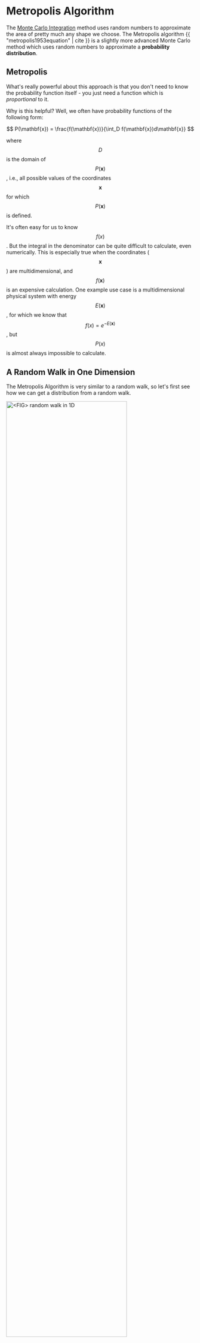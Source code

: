 # Metropolis Algorithm

The [Monte Carlo Integration](../monte_carlo_integration/monte_carlo_integration.html) method uses random numbers to approximate the area of pretty much any shape we choose. The Metropolis algorithm {{ "metropolis1953equation" | cite }} is a slightly more advanced Monte Carlo method which uses random numbers to approximate a __probability distribution__.



## Metropolis

What's really powerful about this approach is that you don't need to know the probability function itself - you just need a function which is _proportional_ to it. 

Why is this helpful? Well, we often have probability functions of the following form:

$$
P(\mathbf{x}) = \frac{f(\mathbf{x})}{\int_D f(\mathbf{x})d\mathbf{x}}
$$

where $$D$$ is the domain of $$P(\mathbf{x})$$, i.e., all possible values of the coordinates $$\mathbf{x}$$ for which $$P(\mathbf{x})$$ is defined. 

It's often easy for us to know $$f(x)$$. But the integral in the denominator can be quite difficult to calculate, even numerically.
This is especially true when the coordinates ($$\mathbf{x}$$) are multidimensional, and $$f(\mathbf{x})$$ is an expensive calculation. One example use case is a multidimensional physical system with energy $$E(\mathbf{x})$$, for which we know that $$f(x) = e^{-E(\mathbf{x})}$$, but $$P(x)$$ is almost always impossible to calculate. 

## A Random Walk in One Dimension

The Metropolis Algorithm is very similar to a random walk, so let's first see how we can get a distribution from a random walk.

<p>
	<img class="center" src="res/animated_random_walk.gif" alt="<FIG> random walk in 1D" style="width:80%"/>
</p>

The dot in the figure above is a "walker", whose initial position is $$x=0$$. The step size, $$g$$, is a random number in the interval $$(-1, 1)$$. To get the next position of the walker, we simply generate $$g$$ and add it to the current position. To get a distribution of $$x$$ from this walk, we can divide the domain into discrete locations or "bins" and count how often the walker visits each bin. Each time it visits a bin, the frequency for that bin goes up by one. Over many iterations, we get a frequency distribution of $$x$$. 

## A Random Walk With an Acceptance Criterion

The Metropolis algorithm works in a similar way to the random walk, but differs crucially in one way - after choosing a random step for the walker, a decision is made about whether to __accept__  or __reject__ the step based on the function $$f(x)$$. To understand how this works, let's call $$x_t$$ the position before the step, and $$x'$$ the position after it. We then define the probability of __accepting the step__ to be

$$
A = \min \left(\frac{f(x')}{f(x_t)}, 1\right)
$$

The $$\min$$ function above implies that $$A=1$$ if $$f(x') \gt f(x_t)$$, which means that the move will __always__ be accepted if it is toward a higher probability position. Otherwise, it will be accepted with a probability of $$f(x') / f(x_t)$$. If we create a histogram of this walk for some arbitrary target function $$P(x)$$, we can see from the figure below that the frequency starts to look very much like it after many iterations! 

<p>
	<img class="center" src="res/animated_metropolis.gif" alt="<FIG> Metropolis Walk in 1D" style="width:80%"/>
</p>

## The Algorithm for a One Dimensional Example

### The Initial Setup

Let our target distribution be
$$
P(x) = \frac{f(x)}{\int_{-10}^{10} f(x)}
$$

where $$f(x)$$ is the function we know and is given by
$$
f(x) = 10e^{-4(x+4)^2} + 3e^{-0.2(x+1)^2} + e^{-2(x-5)^2}
$$

The code for defining this function is given below.

{% method %}
{% sample lang="py" %}
[import:4-15, lang:"python"](code/python/metropolis.py)
{% endmethod %}

Since this is an easy function to integrate, and hence get our target distribution $$P(x)$$ directly,  we can use it to verify the Metropolis algorithm. The plot of $$P(x)$$ in the figure below shows three different peaks of varying width and height, with some overlap as well.

<p>
	<img class="center" src="res/plot_of_P.png" alt="<FIG> Plot of P(x)" style="width:80%"/>
</p>

Next, we define our walker's symmetric step generating function. As in the random walk example, we will use a random number in the interval $$(-1,1)$$

{% method %}
{% sample lang="py" %}
[import:17-19, lang:"python"](code/python/metropolis.py)
{% endmethod %}

Finally, we choose the domain of $$x$$, and an initial point for $$ x_0 $$ ($$x_t$$ at $$t = 0$$) chosen randomly from the domain of $$x$$.

{% method %}
{% sample lang="py" %}
[import:32-33, lang:"python"](code/python/metropolis.py)
{% endmethod %}

### How to Iterate 

1. Generate new proposed position $$x' = x_t + g$$
2. Calculate the acceptance probability, 
$$
A = \min\left(1, \frac{f(x')}{f(x_t)}\right)
$$
3. Accept or reject:
	* Generate a random number $$u$$ between $$0$$ and $$1$$.
    * If $$ u \leq A $$, then __accept__ move, and set new position, $$x_{t+1} = x' $$
    * Otherwise, __reject__ move, and set new position to current, $$x_{t+1} = x_t $$
4. Increment $$t \rightarrow t + 1$$ and repeat from step 1.

The code for steps 1 to 3 is:

{% method %}
{% sample lang="py" %}
[import:21-29, lang:"python"](code/python/metropolis.py)
{% endmethod %}

The following plot shows the result of running the algorithm for different numbers of iterations ($$N$$), with the same initial position. The histograms are normalized so that they integrate to 1. We can see the convergence toward $$P(x)$$ as we increase $$N$$.

<p>
	<img class="center" src="res/multiple_histograms.png" alt="<FIG> multiple histograms" style="width:80%"/>
</p>


## Example Code
The following code puts everything together, and runs Metropolis algorithm for $$N$$ steps. All the positions visited by the algorithm are then written to a file, which can be later read and fed into a histogram or other density calculating scheme. 

{% method %}
{% sample lang="py" %}
[import, lang:"python"](code/python/metropolis.py)
{% endmethod %}


## Things to consider 

### Any symmetric function can be used to generate the step

So far the function $$g$$ we used for  generating the next step is a random number in the interval $$(-1,1)$$. However, this can be any function symmetric about $$0$$ for the above algorithm to work. For example, it can be a number randomly from a list of numbers like $$[ -3, -1, -1, +1, +1, +3]$$. In higher dimensions, the function should be symmetric in all directions, such as multidimensional Gaussian function. However, the choice of $$g$$ can affect how quickly the target distribution is achieved. The optimal choice for $$g$$ is not a trivial problem, and depends on the nature of the target distribution, and what you're interested in.


### A runaway walker

In the example above, the probability decays very quickly as $$\left|x\right| \rightarrow \infty$$. But sometimes, the function can flatten out and decay more slowly, so that the acceptance probability is always close to 1. This means it will behave a lot like a random walker in those regions, and may drift away and get lost! So it is a good idea to apply some boundaries beyond which $$f(x)$$ will simply drop to zero.



<script>
MathJax.Hub.Queue(["Typeset",MathJax.Hub]);
</script>

### Bibliography

{% references %} {% endreferences %}

## License

##### Code Examples

The code examples are licensed under the MIT license (found in [LICENSE.md](https://github.com/algorithm-archivists/algorithm-archive/blob/master/LICENSE.md)).


##### Images/Graphics
- The animation "[Animated Random Walk](res/animated_random_walk.gif)" was created by [K. Shudipto Amin](https://github.com/shudipto-amin) and is licensed under the [Creative Commons Attribution-ShareAlike 4.0 International License](https://creativecommons.org/licenses/by-sa/4.0/legalcode).

- The animation "[Animated Metropolis](res/animated_metropolis.gif)" was created by [K. Shudipto Amin](https://github.com/shudipto-amin) and is licensed under the [Creative Commons Attribution-ShareAlike 4.0 International License](https://creativecommons.org/licenses/by-sa/4.0/legalcode).

- The image "[Plot of P(x)](res/plot_of_P.png)" was created by [K. Shudipto Amin](https://github.com/shudipto-amin) and is licensed under the [Creative Commons Attribution-ShareAlike 4.0 International License](https://creativecommons.org/licenses/by-sa/4.0/legalcode).

- The image "[Multiple Histograms](res/multiple_histograms.png)" was created by [K. Shudipto Amin](https://github.com/shudipto-amin) and is licensed under the [Creative Commons Attribution-ShareAlike 4.0 International License](https://creativecommons.org/licenses/by-sa/4.0/legalcode).

##### Text

The text of this chapter was written by [K. Shudipto Amin](https://github.com/shudipto-amin) and is licensed under the [Creative Commons Attribution-ShareAlike 4.0 International License](https://creativecommons.org/licenses/by-sa/4.0/legalcode).

[<p><img  class="center" src="../cc/CC-BY-SA_icon.svg" /></p>](https://creativecommons.org/licenses/by-sa/4.0/)

##### Pull Requests

After initial licensing ([#560](https://github.com/algorithm-archivists/algorithm-archive/pull/560)), the following pull requests have modified the text or graphics of this chapter:
- none
